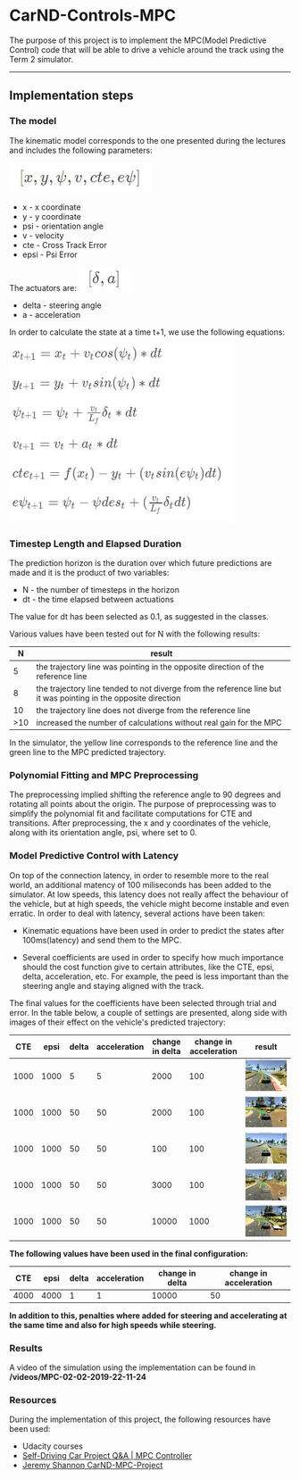 # CarND-Controls-MPC

The purpose of this project is to implement the MPC(Model Predictive Control) code that will be able to drive a vehicle around the track using the Term 2 simulator.

---

## Implementation steps

### The model

The kinematic model corresponds to the one presented during the lectures and includes the following parameters:

![Kinematic model](https://raw.githubusercontent.com/sorix6/CarND-MPC-Project/master/images/model.JPG)

* x - x coordinate
* y - y coordinate
* psi - orientation angle
* v - velocity
* cte - Cross Track Error
* epsi - Psi Error

The actuators are:
![Actuators](https://raw.githubusercontent.com/sorix6/CarND-MPC-Project/master/images/actuators.JPG)
* delta - steering angle
* a - acceleration

In order to calculate the state at a time t+1, we use the following equations:

![Equations](https://raw.githubusercontent.com/sorix6/CarND-MPC-Project/master/images/equations.JPG)


### Timestep Length and Elapsed Duration 

The prediction horizon is the duration over which future predictions are made and it is the product of two variables:
* N - the number of timesteps in the horizon
* dt - the time elapsed between actuations

The value for dt has been selected as 0.1, as suggested in the classes.

Various values have been tested out for N with the following results:

| N | result |
| --- | --- |
| 5 | the trajectory line was pointing in the opposite direction of the reference line |
| 8 | the trajectory line tended to not diverge from the reference line but it was pointing in the opposite direction |
| 10 | the trajectory line does not diverge from the reference line |
| >10 | increased the number of calculations without real gain for the MPC |

In the simulator, the yellow line corresponds to the reference line and the green line to the MPC predicted trajectory.

### Polynomial Fitting and MPC Preprocessing

The preprocessing implied shifting the reference angle to 90 degrees and rotating all points about the origin. The purpose of preprocessing was to simplify the polynomial fit and facilitate computations for CTE and transitions. After preprocessing, the x and y coordinates of the vehicle, along with its orientation angle, psi, where set to 0. 

### Model Predictive Control with Latency

On top of the connection latency, in order to resemble more to the real world, an additional matency of 100 miliseconds has been added to the simulator. At low speeds, this latency does not really affect the behaviour of the vehicle, but at high speeds, the vehicle might become instable and even erratic. In order to deal with latency, several actions have been taken:

* Kinematic equations have been used in order to predict the states after 100ms(latency) and send them to the MPC.

* Several coefficients are used in order to specify how much importance should the cost function give to certain attributes, like the CTE, epsi, delta, acceleration, etc. For example, the peed is less important than the steering angle and staying aligned with the track. 

The final values for the coefficients have been selected through trial and error. In the table below, a couple of settings are presented, along side with images of their effect on the vehicle's predicted trajectory:

| CTE | epsi | delta | acceleration |  change in delta | change in acceleration | result |
| --- | --- | --- | --- | --- | --- | --- |
| 1000 | 1000 | 5 | 5 | 2000 | 100 | ![settings](https://raw.githubusercontent.com/sorix6/CarND-MPC-Project/master/images/img1_1.JPG) |
| 1000 | 1000 | 50 | 50 | 2000 | 100 | ![settings](https://raw.githubusercontent.com/sorix6/CarND-MPC-Project/master/images/img2.JPG) |
| 1000 | 1000 | 50 | 50 | 100 | 100 | ![settings](https://raw.githubusercontent.com/sorix6/CarND-MPC-Project/master/images/img3.JPG) |
| 1000 | 1000 | 50 | 50 | 3000 | 100 | ![settings](https://raw.githubusercontent.com/sorix6/CarND-MPC-Project/master/images/img4.JPG) |
| 1000 | 1000 | 50 | 50 | 10000 | 1000 | ![settings](https://raw.githubusercontent.com/sorix6/CarND-MPC-Project/master/images/img5.JPG) |


**The following values have been used in the final configuration:**

| CTE | epsi | delta | acceleration |  change in delta | change in acceleration |
| --- | --- | --- | --- | --- | --- |
| 4000 | 4000 | 1 | 1 | 10000 | 50 |

**In addition to this, penalties where added for steering and accelerating at the same time and also for high speeds while steering.**


### Results

A video of the simulation using the implementation can be found in **/videos/MPC-02-02-2019-22-11-24**

### Resources

During the implementation of this project, the following resources have been used:

* Udacity courses
* [Self-Driving Car Project Q&A | MPC Controller](https://www.youtube.com/watch?v=bOQuhpz3YfU&feature=youtu.be)
* [Jeremy Shannon CarND-MPC-Project](https://github.com/jeremy-shannon/CarND-MPC-Project)


